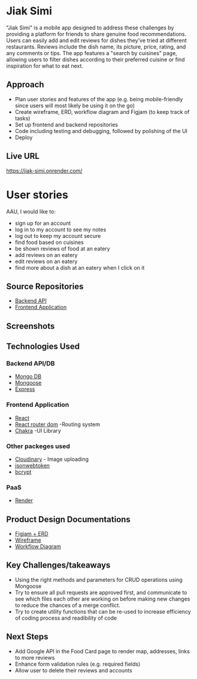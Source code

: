 # Jiak Simi 
"Jiak Simi" is a mobile app designed to address these challenges by providing a platform for friends to share genuine food recommendations. Users can easily add and edit reviews for dishes they’ve tried at different restaurants. Reviews include the dish name, its picture, price, rating, and any comments or tips. The app features a "search by cuisines" page, allowing users to filter dishes according to their preferred cuisine or find inspiration for what to eat next.

## Approach
* Plan user stories and features of the app (e.g. being mobile-friendly since users will most likely be using it on the go)
* Create wireframe, ERD, workflow diagram and Figjam (to keep track of tasks)
* Set up frontend and backend repositories
* Code including testing and debugging, followed by polishing of the UI
* Deploy

## Live URL
 https://jiak-simi.onrender.com/

# User stories
AAU, I would like to:
* sign up for an account
* log in to my account to see my notes
* log out to keep my account secure
* find food based on cuisines
* be shown reviews of food at an eatery
* add reviews on an eatery
* edit reviews on an eatery
* find more about a dish at an eatery when I click on it

## Source Repositories
* [Backend API](https://github.com/ehdahm/backend-jiak-simi)
* [Frontend Application](https://https://github.com/jjjtmy/frontend-jiak-simi)

## Screenshots


## Technologies Used
### Backend API/DB
* [Mongo DB](https://www.mongodb.com/)
* [Mongoose](https://mongoosejs.com/)
* [Express](https://expressjs.com/)

### Frontend Application
* [React](https://react.dev/)
* [React router dom](https://reactrouter.com/en/main) -Routing system
* [Chakra](https://v2.chakra-ui.com/) -UI Library

### Other packeges used
* [Cloudinary](https://cloudinary.com/) - Image uploading
* [jsonwebtoken](https://www.npmjs.com/package/jsonwebtoken)
* [bcrypt](https://www.npmjs.com/package/bcrypt)

### PaaS
* [Render](https://render.com/)

## Product Design Documentations
* [Figjam + ERD](https://www.figma.com/board/0eadeDavnWvkIEU9P9e1Yu/ga-seif-project-3?node-id=87-618&t=8FLO0bAMzABYc7Xd-0)
* [Wireframe](https://www.figma.com/proto/FlTi8G0WoYpv3CN6JlJKUu/JIAK-SIMI---mobile?t=hCDeVb4wS8zZRfWm-1)
* [Workflow Diagram](https://app.diagrams.net/#G1TPK1Dzs6Vetz13UbjRI2xwY9F28nF26n#%7B%22pageId%22%3A%22C5RBs43oDa-KdzZeNtuy%22%7D)


## Key Challenges/takeaways
* Using the right methods and parameters for CRUD operations using Mongoose
* Try to ensure all pull requests are approved first, and communicate to see which files each other are working on before making new changes to reduce the chances of a merge conflict.
* Try to create utility functions that can be re-used to increase efficiency of coding process and readibility of code


## Next Steps
* Add Google API in the Food Card page to render map, addresses, links to more reviews 
* Enhance form validation rules (e.g. required fields)
* Allow user to delete their reviews and accounts
